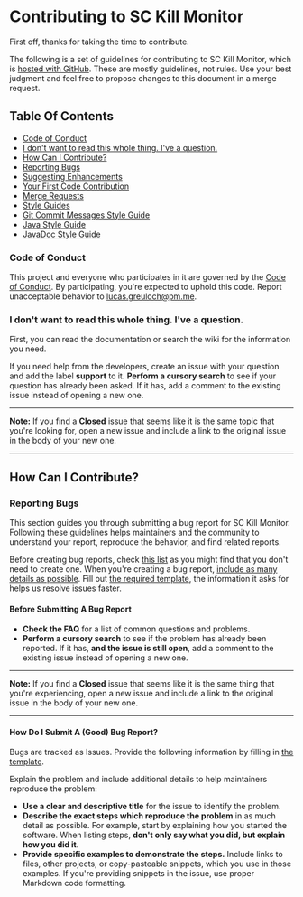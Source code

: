 # Contributing to SC Kill Monitor

First off, thanks for taking the time to contribute.

The following is a set of guidelines for contributing to SC Kill Monitor, which is [hosted with GitHub](https://github.com/greluc/sc-kill-monitor).
These are mostly guidelines, not rules.
Use your best judgment and feel free to propose changes to this document in a merge request.

## Table Of Contents

- [Code of Conduct](#code-of-conduct)
- [I don't want to read this whole thing. I've a question.](#i-dont-want-to-read-this-whole-thing-ive-a-question)
- [How Can I Contribute?](#how-can-i-contribute)
- [Reporting Bugs](#reporting-bugs)
- [Suggesting Enhancements](#suggesting-enhancements)
- [Your First Code Contribution](#your-first-code-contribution)
- [Merge Requests](#merge-requests)
- [Style Guides](#style-guides)
- [Git Commit Messages Style Guide](#git-commit-messages-style-guide)
- [Java Style Guide](#java-style-guide)
- [JavaDoc Style Guide](#javadoc-style-guide)

### Code of Conduct

This project and everyone who participates in it are governed by the [Code of Conduct](CODE_OF_CONDUCT.adoc).
By participating, you're expected to uphold this code.
Report unacceptable behavior to [lucas.greuloch@pm.me](mailto:lucas.greuloch@pm.me).

### I don't want to read this whole thing. I've a question.

First, you can read the documentation or search the wiki for the information you need.

If you need help from the developers, create an issue with your question and add the label **support** to it.
**Perform a cursory search** to see if your question has already been asked.
If it has, add a comment to the existing issue instead of opening a new one.

---

**Note:** If you find a **Closed** issue that seems like it is the same topic that you're looking for, open a new issue and include a link to the original issue in the body of your new one.

---

## How Can I Contribute?

### Reporting Bugs

This section guides you through submitting a bug report for SC Kill Monitor.
Following these guidelines helps maintainers and the community to understand your report, reproduce the behavior, and find related reports.

Before creating bug reports, check [this list](#before-submitting-a-bug-report) as you might find that you don't need to create one.
When you're creating a bug report, [include as many details as possible](#how-do-i-submit-a-good-bug-report).
Fill out [the required template](.gitlab/issue_templates/Bug.md), the information it asks for helps us resolve issues faster.

#### Before Submitting A Bug Report

- **Check the FAQ** for a list of common questions and problems.
- **Perform a cursory search** to see if the problem has already been reported.
If it has, **and the issue is still open**, add a comment to the existing issue instead of opening a new one.

---

**Note:** If you find a **Closed** issue that seems like it is the same thing that you're experiencing, open a new issue and include a link to the original issue in the body of your new one.

---

#### How Do I Submit A (Good) Bug Report?

Bugs are tracked as Issues. Provide the following information by filling in [the template](.gitlab/issue_templates/Bug.md).

Explain the problem and include additional details to help maintainers reproduce the problem:

- **Use a clear and descriptive title** for the issue to identify the problem.
- **Describe the exact steps which reproduce the problem** in as much detail as possible.
For example, start by explaining how you started the software. When listing steps, **don't only say what you did, but explain how you did it**.
- **Provide specific examples to demonstrate the steps.**
Include links to files, other projects, or copy-pasteable snippets, which you use in those examples.
If you're providing snippets in the issue, use proper Markdown code formatting.